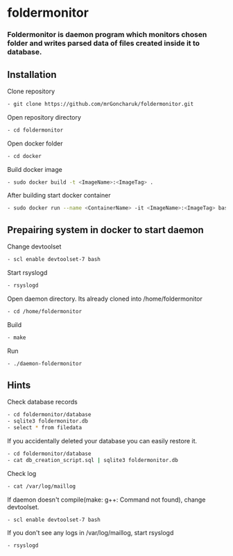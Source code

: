 # foldermonitor
### Foldermonitor is daemon program which monitors chosen folder and writes parsed data of files created inside it to database.

## Installation
Clone repository
```bash
- git clone https://github.com/mrGoncharuk/foldermonitor.git
```
Open repository directory
```bash
- cd foldermonitor
```
Open docker folder
```bash
- cd docker
```
Build docker image
```bash
- sudo docker build -t <ImageName>:<ImageTag> .
```
After building start docker container
```bash
- sudo docker run --name <ContainerName> -it <ImageName>:<ImageTag> bash
```
## Prepairing system in docker to start daemon

Change devtoolset
```bash
- scl enable devtoolset-7 bash
```

Start rsyslogd
```bash
- rsyslogd
```

Open daemon directory. Its already cloned into /home/foldermonitor
```bash
- cd /home/foldermonitor
```

Build
```bash
- make
```

Run
```bash
- ./daemon-foldermonitor
```

## Hints
Check database records
```bash
- cd foldermonitor/database
- sqlite3 foldermonitor.db
- select * from filedata
```

If you accidentally deleted your database you can easily restore it.
```bash
- cd foldermonitor/database
- cat db_creation_script.sql | sqlite3 foldermonitor.db
```

Check log
```bash
- cat /var/log/maillog
```

If daemon doesn't compile(make: g++: Command not found), change devtoolset.
```bash
- scl enable devtoolset-7 bash
```

If you don't see any logs in /var/log/maillog, start rsyslogd
```bash
- rsyslogd
```
